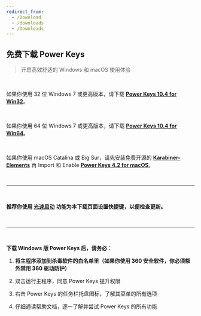 ```yaml
---
redirect_from:
  - /Download
  - /downloads
  - /Downloads
---
```


## 免费下载 Power Keys

> 开启高效舒适的 Windows 和 macOS 使用体验

<br>

如果你使用 32 位 Windows 7 或更高版本，请下载 [**Power Keys 10.4 for Win32**](https://github.com/PowerKeys/PowerKeys/releases/download/latest/Power-Keys-x86.exe)。

<br>

如果你使用 64 位 Windows 7 或更高版本，请下载 [**Power Keys 10.4 for Win64**](https://github.com/PowerKeys/PowerKeys/releases/download/latest/Power-Keys-x64.exe)。

<br>

如果你使用 macOS Catalina 或 Big Sur，请先安装免费开源的 [**Karabiner-Elements**](https://karabiner-elements.pqrs.org/) 再 Import 和 Enable [**Power Keys 4.2 for macOS**](karabiner://karabiner/assets/complex_modifications/import?url=https://powerkeys.github.io/powerkeys.json)。

<br>

---

<br>

**推荐你使用 [光速启动](/launcher) 功能为本下载页面设置快捷键，以便检查更新。**

<br>

---

<br>

**下载 Windows 版 Power Keys 后，请务必：**

1. **将主程序添加到杀毒软件的白名单里（如果你使用 360 安全软件，你必须额外禁用 360 驱动防护）**

2. 双击运行主程序，同意 Power Keys 提升权限

3. 右击 Power Keys 的任务栏托盘图标，了解其菜单的所有选项

4. 仔细通读帮助文档，逐一了解并尝试 Power Keys 的所有功能
